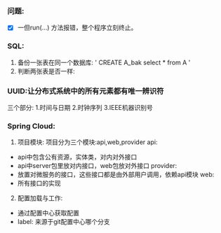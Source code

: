 ### 问题:
- [x] 一但run(…) 方法报错，整个程序立刻终止。

### SQL:
1. 备份一张表在同一个数据库:
   ' CREATE A_bak select * from A '
2. 判断两张表是否一样:
   

### UUID:让分布式系统中的所有元素都有唯一辨识符
三个部分: 1.时间与日期 2.时钟序列 3.IEEE机器识别号

### Spring Cloud:
1. 项目模块:
项目分为三个模块:api,web,provider
api:
- api中包含公有资源，实体类，对内对外接口
- api中server包里放对内接口，web包放对外接口
provider:
- 放置对微服务的接口，这些接口都是由外部用户调用，依赖api模块
web:
- 所有接口的实现
   
2. 配置加载与工作:
- 通过配置中心获取配置
- label: 来源于git配置中心哪个分支
